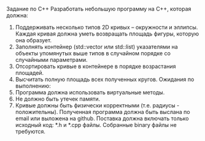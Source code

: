 Задание по C++
Разработать небольшую программу на C++, которая должна:
1. Поддерживать несколько типов 2D кривых – окружности и эллипсы. Каждая
кривая должна уметь возвращать площадь фигуры, которую она образует.
2. Заполнять контейнер (std::vector или std::list) указателями на объекты упомянутых
выше типов в случайном порядке со случайными параметрами.
3. Отсортировать кривые в контейнере в порядке возрастания площадей.
4. Высчитать полную площадь всех полученных кругов.
Ожидания по выполнению:
1. Программа должна использовать виртуальные методы.
2. Не должно быть утечек памяти.
3. Кривые должны быть физически корректными (т.е. радиусы - положительны).
Полученная программа должна быть выслана по email или выложена на github. Поставка
должна включать только исходный код: *.h и *.cpp файлы. Собранные binary файлы не
требуются.
